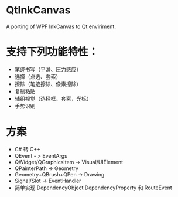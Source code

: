# QtInkCanvas
A porting of WPF InkCanvas to Qt enviriment.

# 支持下列功能特性：
+ 笔迹书写（平滑、压力感应）
+ 选择（点选、套索）
+ 擦除（笔迹擦除、像素擦除）
+ 复制粘贴
+ 辅组视觉（选择框、套索，光标）
+ 手势识别

# 方案
+ C# 转 C++
+ QEvent - > EventArgs
+ QWidget/QGraphicsItem -> Visual/UIElement
+ QPainterPath -> Geometry
+ Geometry+QBrush+QPen -> Drawing
+ Signal/Slot -> EventHandler
+ 简单实现 DependencyObject DependencyProperty 和 RouteEvent
